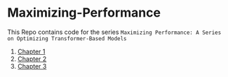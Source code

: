 # Maximizing-Performance

This Repo contains code for the series `Maximizing Performance: A Series on Optimizing Transformer-Based Models`

1. [Chapter 1](https://vinishuchiha.medium.com/maximizing-performance-a-series-on-optimizing-transformer-based-models-chapter-1-6e7526221384)
2. [Chapter 2](https://vinishuchiha.medium.com/maximizing-performance-a-series-on-optimizing-transformer-based-models-chapter-2-6b2119b70ac1)
3. [Chapter 3](https://vinishuchiha.medium.com/introducing-optimum-by-huggingface-52729f0065af)
